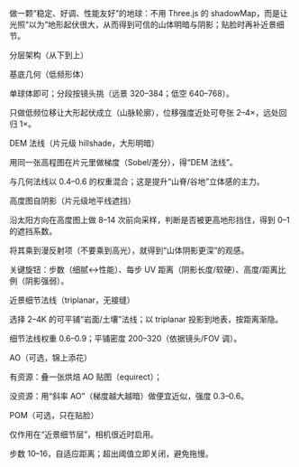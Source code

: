 做一颗“稳定、好调、性能友好”的地球：不用 Three.js 的 shadowMap，而是让光照“以为”地形起伏很大，从而得到可信的山体明暗与阴影；贴脸时再补近景细节。

分层架构（从下到上）

基底几何（低频形体）

单球体即可；分段按镜头挑（远景 320–384；低空 640–768）。

只做低频位移让大形起伏成立（山脉轮廓），位移强度近处可夸张 2–4×，远处回归 1×。

DEM 法线（片元级 hillshade，大形明暗）

用同一张高程图在片元里做梯度（Sobel/差分），得“DEM 法线”。

与几何法线以 0.4–0.6 的权重混合；这是提升“山脊/谷地”立体感的主力。

高度图自阴影（片元级地平线遮挡）

沿太阳方向在高度图上做 8–14 次前向采样，判断是否被更高地形挡住，得到 0–1 的遮挡系数。

将其乘到漫反射项（不要乘到高光），就得到“山体阴影更深”的观感。

关键旋钮：步数（细腻↔性能）、每步 UV 距离（阴影长度/软硬）、高度/距离比例（阴影强弱）。

近景细节法线（triplanar，无接缝）

选择 2–4K 的可平铺“岩面/土壤”法线；以 triplanar 投影到地表，按距离渐隐。

细节法线权重 0.6–0.9；平铺密度 200–320（依据镜头/FOV 调）。

AO（可选，锦上添花）

有资源：叠一张烘焙 AO 贴图（equirect）；

没资源：用“斜率 AO”（梯度越大越暗）做便宜近似，强度 0.3–0.6。

POM（可选，只在贴脸）

仅作用在“近景细节层”，相机很近时启用。

步数 10–16，自适应距离；超出阈值立即关闭，避免拖慢。